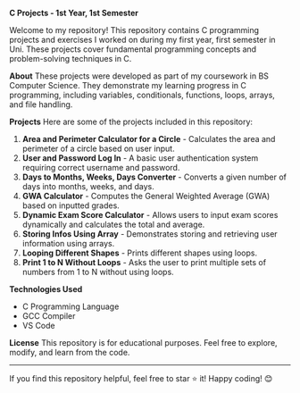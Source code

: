 **C Projects - 1st Year, 1st Semester**

Welcome to my repository! This repository contains C programming projects and exercises I worked on during my first year, first semester in Uni. 
These projects cover fundamental programming concepts and problem-solving techniques in C.

**About**
These projects were developed as part of my coursework in BS Computer Science. They demonstrate my learning 
progress in C programming, including variables, conditionals, functions, loops, arrays, and file handling.

**Projects**
Here are some of the projects included in this repository:

1. **Area and Perimeter Calculator for a Circle** - Calculates the area and perimeter of a circle based on user input.
2. **User and Password Log In** - A basic user authentication system requiring correct username and password.
3. **Days to Months, Weeks, Days Converter** - Converts a given number of days into months, weeks, and days.
4. **GWA Calculator** - Computes the General Weighted Average (GWA) based on inputted grades.
5. **Dynamic Exam Score Calculator** - Allows users to input exam scores dynamically and calculates the total and average.
6. **Storing Infos Using Array** - Demonstrates storing and retrieving user information using arrays.
7. **Looping Different Shapes** - Prints different shapes using loops.
8. **Print 1 to N Without Loops** - Asks the user to print multiple sets of numbers from 1 to N without using loops.

**Technologies Used**
- C Programming Language
- GCC Compiler
- VS Code

**License**
This repository is for educational purposes. Feel free to explore, modify, and learn from the code.

---
If you find this repository helpful, feel free to star ⭐ it! Happy coding! 😊

